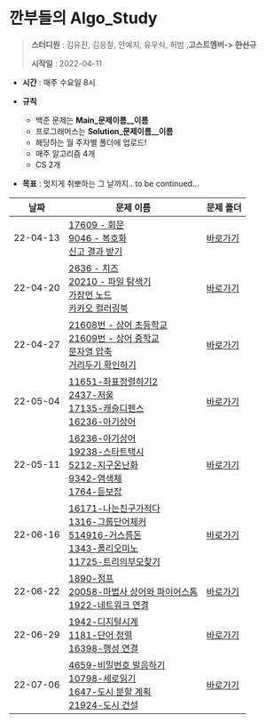 # 깐부들의 Algo_Study

> **스터디원** : 김유진, 김응철, 안예지, 유우식, 허범 ,**고스트멤버-> ~~한선규~~**
>
> **시작일** : 2022-04-11

* **시간** : 매주 수요일 8시
* **규칙** 
  * 백준 문제는 **Main_문제이름__이름**
  * 프로그래머스는 **Solution_문제이름__이름** 
  * 해당하는 월 주자별 폴더에 업로드! 
  * 매주 알고리즘 4개 
  * CS 2개

* **목표** :  멋지게 취뽀하는 그 날까지.. to be continued...



| 날짜     | 문제 이름                                                    | 문제 폴더                    |
| -------- | ------------------------------------------------------------ | ---------------------------- |
| 22-04-13 | [17609 - 회문](https://www.acmicpc.net/problem/17609) <br/> [9046 - 복호화](https://www.acmicpc.net/problem/9046) <br/> [신고 결과 받기](https://programmers.co.kr/learn/courses/30/lessons/92334) | [바로가기](4월/3주차/) |
| 22-04-20 | [2636 - 치즈](https://www.acmicpc.net/problem/2636) <br/> [20210 - 파일 탐색기](https://www.acmicpc.net/problem/20210)<br/> [가장먼 노드](https://programmers.co.kr/learn/courses/30/lessons/49189)  <br/> [카카오 컬러링북](https://programmers.co.kr/learn/courses/30/lessons/1829)   |  [바로가기](4월/4주차/)  |
| 22-04-27 | [21608번 - 상어 초등학교](https://www.acmicpc.net/problem/21608) <br/> [21609번 - 상어 중학교](https://www.acmicpc.net/problem/21609) <br/> [문자열 압축](https://programmers.co.kr/learn/courses/30/lessons/60057) <br/> [거리두기 확인하기](https://programmers.co.kr/learn/courses/30/lessons/81302)| [바로가기](4월/5주차/) |
| 22-05-04 | [11651-좌표정렬하기2](https://www.acmicpc.net/problem/11651)<br/>[2437-저울](https://www.acmicpc.net/problem/2437) <br/> [17135-캐슬디펜스](https://www.acmicpc.net/problem/17135) <br/> [16236-아기상어](https://www.acmicpc.net/problem/16236) | [바로가기](5월/1주차/) |
| 22-05-11 | [16236-아기상어](https://www.acmicpc.net/problem/16236)<br/>[19238-스타트택시](https://www.acmicpc.net/problem/19238)<br/>[5212-지구온난화](https://www.acmicpc.net/problem/5212)<br/>[9342-염색체](https://www.acmicpc.net/problem/9342)<br/>[1764-듣보잡](https://www.acmicpc.net/problem/1764)<br/> | [바로가기](5월/2주차/) |
| 22-06-16 | [16171-나는친구가적다](https://www.acmicpc.net/problem/16171)<br/>[1316-그룹단어체커](https://www.acmicpc.net/problem/1316)<br/>[514916-거스름돈](https://www.acmicpc.net/problem/14916)<br/>[1343-폴리오미노](https://www.acmicpc.net/problem/1343)<br/>[11725-트리의부모찾기](https://www.acmicpc.net/problem/11725)<br/> | [바로가기](5월/3주차/) |
| 22-06-22 | [1890-점프](https://www.acmicpc.net/problem/1890)<br/>[20058-마법사 상어와 파이어스톰](https://www.acmicpc.net/problem/20058)<br/>[1922-네트워크 연결](https://www.acmicpc.net/problem/1922)|[바로가기](6월/4주차/) |
| 22-06-29 | [1942-디지털시계](https://www.acmicpc.net/problem/1942)<br/>[1181-단어 정렬](https://www.acmicpc.net/problem/1181)<br/>[16398-행성 연결](https://www.acmicpc.net/problem/16398)|[바로가기](6월/5주차/) |
| 22-07-06 | [4659-비밀번호 발음하기](https://www.acmicpc.net/problem/4659)<br/>[10798-세로읽기](https://www.acmicpc.net/problem/10798)<br/>[1647-도시 분할 계획](https://www.acmicpc.net/problem/1647)<br/>[21924-도시 건설](https://www.acmicpc.net/problem/21924)|[바로가기](7월/1주차/) |



